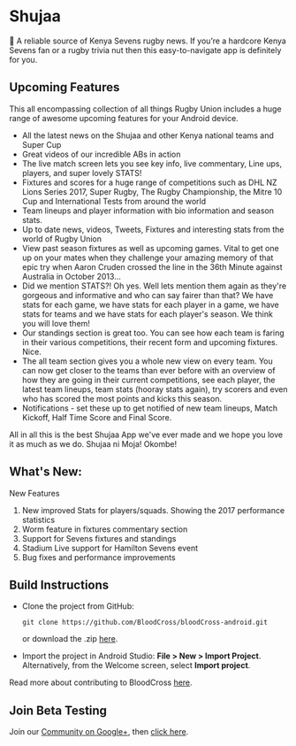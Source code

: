 # Shujaa

:rugby_football: A reliable source of Kenya Sevens rugby news. If you’re a hardcore Kenya Sevens fan or a rugby trivia nut then this easy-to-navigate app is definitely for you.

## Upcoming Features

This all encompassing collection of all things Rugby Union includes a huge range of awesome upcoming features for your Android device.

* All the latest news on the Shujaa and other Kenya national teams and Super Cup
* Great videos of our incredible ABs in action
* The live match screen lets you see key info, live commentary, Line ups, players, and super lovely STATS!
* Fixtures and scores for a huge range of competitions such as DHL NZ Lions Series 2017, Super Rugby, The Rugby Championship, the Mitre 10 Cup and International Tests from around the world
* Team lineups and player information with bio information and season stats.
* Up to date news, videos, Tweets, Fixtures and interesting stats from the world of Rugby Union
* View past season fixtures as well as upcoming games. Vital to get one up on your mates when they challenge your amazing memory of that epic try when Aaron Cruden crossed the line in the 36th Minute against Australia in October 2013...
* Did we mention STATS?! Oh yes. Well lets mention them again as they're gorgeous and informative and who can say fairer than that? We have stats for each game, we have stats for each player in a game, we have stats for teams and we have stats for each player's season. We think you will love them!
* Our standings section is great too. You can see how each team is faring in their various competitions, their recent form and upcoming fixtures. Nice.
* The all team section gives you a whole new view on every team. You can now get closer to the teams than ever before with an overview of how they are going in their current competitions, see each player, the latest team lineups, team stats (hooray stats again), try scorers and even who has scored the most points and kicks this season.
* Notifications - set these up to get notified of new team lineups, Match Kickoff, Half Time Score and Final Score.

All in all this is the best Shujaa App we've ever made and we hope you love it as much as we do. Shujaa ni Moja! Okombe!

What's New:
----------

New Features
1) New improved Stats for players/squads. Showing the 2017 performance statistics
2) Worm feature in fixtures commentary section
3) Support for Sevens fixtures and standings
4) Stadium Live support for Hamilton Sevens event
5) Bug fixes and performance improvements

## Build Instructions
 
- Clone the project from GitHub: 
   ```
   git clone https://github.com/BloodCross/bloodCross-android.git
   ```
   or download the .zip [here](https://codeload.github.com/BloodCross/bloodCross-android/zip/master).

- Import the project in Android Studio: **File > New > Import Project**.
  Alternatively, from the Welcome screen, select **Import project**.

Read more about contributing to BloodCross [here]().

## Join Beta Testing
Join our [Community on Google+](), then [click here]().
